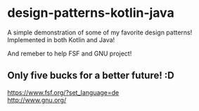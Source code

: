 # design-patterns-kotlin-java
A simple demonstration of some of my favorite design patterns! Implemented in both Kotlin and Java! 

And remeber to help FSF and GNU  project! 

## Only five bucks for a better future! :D 

https://www.fsf.org/?set_language=de <br/>
http://www.gnu.org/ 
